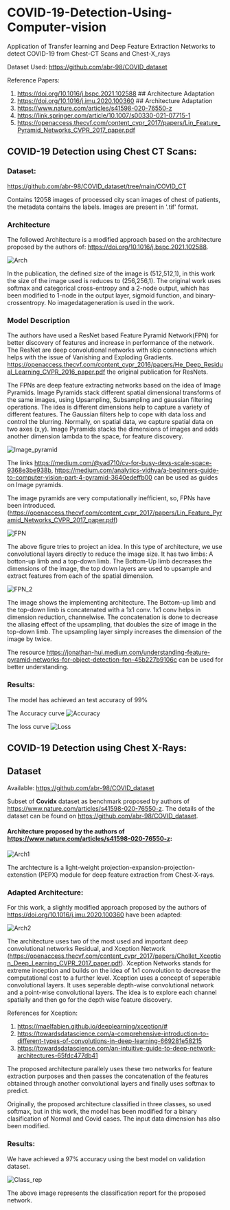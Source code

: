 # COVID-19-Detection-Using-Computer-vision
Application of Transfer learning and Deep Feature Extraction Networks to detect COVID-19 from Chest-CT Scans and Chest-X_rays

Dataset Used: https://github.com/abr-98/COVID_dataset

Reference Papers: 
1. https://doi.org/10.1016/j.bspc.2021.102588  ## Architecture Adaptation
2. https://doi.org/10.1016/j.imu.2020.100360   ## Architecture Adaptation
3. https://www.nature.com/articles/s41598-020-76550-z
4. https://link.springer.com/article/10.1007/s00330-021-07715-1
5. https://openaccess.thecvf.com/content_cvpr_2017/papers/Lin_Feature_Pyramid_Networks_CVPR_2017_paper.pdf

## COVID-19 Detection using Chest CT Scans:

### Dataset:

https://github.com/abr-98/COVID_dataset/tree/main/COVID_CT

Contains 12058 images of processed city scan images of chest of patients, the metadata contains the labels. Images are present in '.tif' format.

### Architecture

The followed Architecture is a modified approach based on the architecture proposed by the authors of: https://doi.org/10.1016/j.bspc.2021.102588. 

![Arch](https://github.com/abr-98/COVID-19-Detection-Using-Computer-vision/blob/main/Image_COVID/ARCH_CT.jpg)
 
In the publication, the defined size of the image is (512,512,1), in this work the size of the image used is reduces to (256,256,1).
The original work uses softmax and categorical cross-entropy and a 2-node output, which has been modified to 1-node in the output layer, sigmoid function, and binary-crossentropy. 
No imagedatageneration is used in the work.

### Model Description

The authors have used a ResNet based Feature Pyramid Network(FPN) for better discovery of features and increase in performance of the network. The ResNet are deep convolutional networks with skip connections which helps with the issue of Vanishing and Exploding Gradients. https://openaccess.thecvf.com/content_cvpr_2016/papers/He_Deep_Residual_Learning_CVPR_2016_paper.pdf the original publication for ResNets.

The FPNs are deep feature extracting networks based on the idea of Image Pyramids. Image Pyramids stack different spatial dimensional transforms of the same images, using Upsampling, Subsampling and gaussian filtering operations. The idea is different dimensions help to capture a variety of different features. The Gaussian filters help to cope with data loss and control the blurring. Normally, on spatial data, we capture spatial data on two axes (x,y). Image Pyramids stacks the dimensions of images and adds another dimension lambda to the space, for feature discovery. 
 
![Image_pyramid](https://miro.medium.com/max/700/1*_VfiFZ4TzFkyzNxBPRtoyg.png)

The links https://medium.com/@vad710/cv-for-busy-devs-scale-space-9368e3be938b, https://medium.com/analytics-vidhya/a-beginners-guide-to-computer-vision-part-4-pyramid-3640edeffb00 can be used as guides on Image pyramids.

The image pyramids are very computationally inefficient, so, FPNs have been introduced.(https://openaccess.thecvf.com/content_cvpr_2017/papers/Lin_Feature_Pyramid_Networks_CVPR_2017_paper.pdf)

![FPN](https://github.com/abr-98/COVID-19-Detection-Using-Computer-vision/blob/main/Image_COVID/FPN_1.png) 

The above figure tries to project an idea. In this type of architecture, we use convolutional layers directly to reduce the image size. It has two limbs: A botton-up limb and a top-down limb. The Bottom-Up limb decreases the dimensions of the image, the top down layers are used to upsample and extract features from each of the spatial dimension.

![FPN_2](https://github.com/abr-98/COVID-19-Detection-Using-Computer-vision/blob/main/Image_COVID/FPN.png) 

The image shows the implementing architecture. The Bottom-up limb and the top-down limb is concatenated with a 1x1 conv. 1x1 conv helps in dimension reduction, channelwise. The concatenation is done to decrease the aliasing effect of the upsampling, that doubles the size of image in the top-down limb. The upsampling layer simply increases the dimension of the image by twice.

The resource https://jonathan-hui.medium.com/understanding-feature-pyramid-networks-for-object-detection-fpn-45b227b9106c can be used for better understanding.

### Results:

The model has achieved an test accuracy of 99%

The Accuracy curve 
![Accuracy](https://github.com/abr-98/COVID-19-Detection-Using-Computer-vision/blob/main/Image_COVID/CT_acc.png)

The loss curve
![Loss](https://github.com/abr-98/COVID-19-Detection-Using-Computer-vision/blob/main/Image_COVID/CT_loss.png)


## COVID-19 Detection using Chest X-Rays:

## Dataset
Available: https://github.com/abr-98/COVID_dataset

Subset of **Covidx** dataset as benchmark proposed by authors of https://www.nature.com/articles/s41598-020-76550-z.
The details of the dataset can be found on https://github.com/abr-98/COVID_dataset.

#### Architecture proposed by the authors of https://www.nature.com/articles/s41598-020-76550-z:
![Arch1](https://raw.githubusercontent.com/abr-98/COVID-19-Detection-Using-Computer-vision/main/Image_COVID/ARCH_X_rays_2.webp)

The archtecture is a light-weight projection-expansion-projection-extenstion (PEPX) module for deep feature extraction from Chest-X-rays.

### Adapted Architecture:

For this work, a slightly modified approach proposed by the authors of https://doi.org/10.1016/j.imu.2020.100360 have been adapted:

![Arch2](https://github.com/abr-98/COVID-19-Detection-Using-Computer-vision/blob/main/Image_COVID/ARCH_X_Rays.jpg)

The architecture uses two of the most used and important deep convolutional networks Residual, and Xception Network (https://openaccess.thecvf.com/content_cvpr_2017/papers/Chollet_Xception_Deep_Learning_CVPR_2017_paper.pdf). Xception Networks stands for extreme inception and builds on the idea of 1x1 convolution to decrease the computational cost to a further level. Xception uses a concept of seperable convolutional layers. It uses seperable depth-wise convolutional network and a point-wise convolutional layers. The idea is to explore each channel spatially and then go for the depth wise feature discovery.

References for Xception:
1. https://maelfabien.github.io/deeplearning/xception/#
2. https://towardsdatascience.com/a-comprehensive-introduction-to-different-types-of-convolutions-in-deep-learning-669281e58215
3. https://towardsdatascience.com/an-intuitive-guide-to-deep-network-architectures-65fdc477db41

The proposed architecture parallely uses these two networks for feature extraction purposes and then passes the concatenation of the features obtained through another convolutional layers and finally uses softmax to predict. 

Originally, the proposed architecture classified in three classes, so used softmax, but in this work, the model has been modified for a binary clasification of Normal and Covid cases. The input data dimension has also been modified.

### Results:
We have achieved a 97% accuracy using the best model on validation dataset.

![Class_rep](https://github.com/abr-98/COVID-19-Detection-Using-Computer-vision/blob/main/Image_COVID/classification_report_x_ray.png)

The above image represents the classification report for the proposed network.


